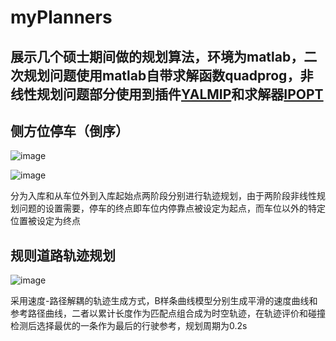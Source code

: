 # myPlanners

## 展示几个硕士期间做的规划算法，环境为matlab，二次规划问题使用matlab自带求解函数quadprog，非线性规划问题部分使用到插件[YALMIP](https://github.com/yalmip/YALMIP)和求解器[IPOPT](https://github.com/coin-or/Ipopt)


## 侧方位停车（倒序）

![image](https://github.com/Msc-70/myPlanners/tree/master/videos/trajectory_plot_case2.png)





![image](https://github.com/Msc-70/myPlanners/tree/master/videos/parallel_case1_.gif)


分为入库和从车位外到入库起始点两阶段分别进行轨迹规划，由于两阶段非线性规划问题的设置需要，停车的终点即车位内停靠点被设定为起点，而车位以外的特定位置被设定为终点




## 规则道路轨迹规划

![image](https://github.com/Msc-70/myPlanners/tree/master/videos/demo_.gif)



采用速度-路径解耦的轨迹生成方式，B样条曲线模型分别生成平滑的速度曲线和参考路径曲线，二者以累计长度作为匹配点组合成为时空轨迹，在轨迹评价和碰撞检测后选择最优的一条作为最后的行驶参考，规划周期为0.2s
